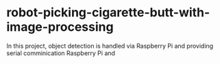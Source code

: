 # robot-picking-cigarette-butt-with-image-processing
In this project, object detection is handled via Raspberry Pi and providing serial comminication Raspberry Pi and 
